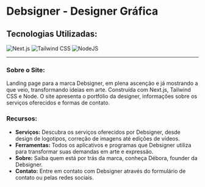 # Debsigner - Designer Gráfica

## Tecnologias Utilizadas:
![Next.js](https://img.shields.io/badge/Next.js-000000?style=for-the-badge&logo=next.js&logoColor=white)
![Tailwind CSS](https://img.shields.io/badge/Tailwind_CSS-38B2AC?style=for-the-badge&logo=tailwind-css&logoColor=white)
 ![NodeJS](https://img.shields.io/badge/Node.js-43853D?style=for-the-badge&logo=node.js&logoColor=white)

---

### Sobre o Site:

Landing page para a marca Debsigner, em plena ascenção e já mostrando a que veio, transformando ideias em arte. Construída com Next.js, Tailwind CSS e Node. O site apresenta o portfólio da designer, informações sobre os serviços oferecidos e formas de contato.

### Recursos:

- **Serviços:** Descubra os serviços oferecidos por Debsigner, desde design de logotipos, correção de imagens até edições de vídeos.
- **Ferramentas:** Todos os aplicativos e programas que Debsigner utiliza para transformar suas demandas em arte e expressão.
- **Sobre:** Saiba quem está por trás da marca, conheça Débora, founder da Debsigner. 
- **Contato:** Entre em contato com Debsigner através do formulário de contato ou pelas redes sociais.
